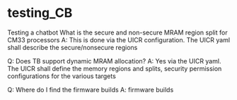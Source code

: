 # testing_CB
Testing a chatbot
What is the secure and non-secure MRAM region split for CM33 processors
A: This is done via the UICR configuration. The UICR yaml shall describe the secure/nonsecure regions



Q: Does TB support dynamic MRAM allocation?
A: Yes via the UICR yaml. The UICR shall define the memory regions and splits, security permission configurations for the various targets



Q: Where do I find the firmware builds
A: firmware builds


